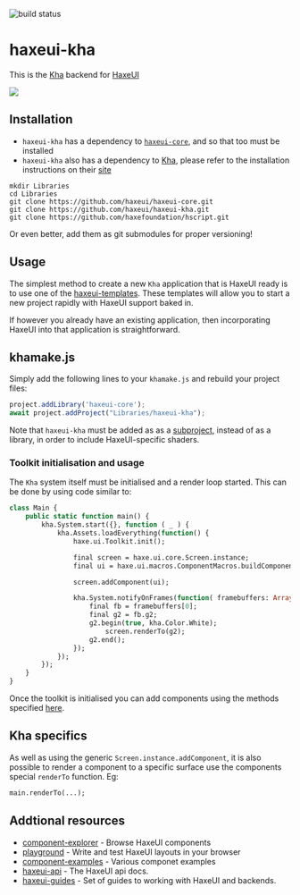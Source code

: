 ![build status](https://github.com/haxeui/haxeui-kha/actions/workflows/build.yml/badge.svg)

# haxeui-kha

This is the [Kha](https://github.com/Kode/Kha) backend for [HaxeUI](https://github.com/haxeui/haxeui-core)

![](https://github.com/haxeui/haxeui-kha/raw/master/.github/images/screen.png)

## Installation

- `haxeui-kha` has a dependency to <a href="https://github.com/haxeui/haxeui-core">`haxeui-core`</a>, and so that too must be installed
- `haxeui-kha` also has a dependency to [Kha](https://github.com/Kode/Kha), please refer to the installation instructions on their [site](https://kha.tech/getstarted)

```
mkdir Libraries
cd Libraries
git clone https://github.com/haxeui/haxeui-core.git
git clone https://github.com/haxeui/haxeui-kha.git
git clone https://github.com/haxefoundation/hscript.git
```

Or even better, add them as git submodules for proper versioning!

## Usage

The simplest method to create a new `Kha` application that is HaxeUI ready is to use one of the [haxeui-templates](https://github.com/haxeui/haxeui-templates). These templates will allow you to start a new project rapidly with HaxeUI support baked in.

If however you already have an existing application, then incorporating HaxeUI into that application is straightforward.

## khamake.js

Simply add the following lines to your `khamake.js` and rebuild your project files:

```js
project.addLibrary('haxeui-core');
await project.addProject("Libraries/haxeui-kha");
```

Note that `haxeui-kha` must be added as as a [subproject](https://github.com/Kode/Kha/wiki/khafile.js#add-a-subproject), instead of as a library, in order to include HaxeUI-specific shaders.

### Toolkit initialisation and usage

The `Kha` system itself must be initialised and a render loop started. This can be done by using code similar to:

```haxe
class Main {
    public static function main() {
        kha.System.start({}, function ( _ ) {
            kha.Assets.loadEverything(function() {
                haxe.ui.Toolkit.init();

                final screen = haxe.ui.core.Screen.instance;
                final ui = haxe.ui.macros.ComponentMacros.buildComponent("ui.xml");

                screen.addComponent(ui);

                kha.System.notifyOnFrames(function( framebuffers: Array<kha.Framebuffer> ) {
                    final fb = framebuffers[0];
                    final g2 = fb.g2;
                    g2.begin(true, kha.Color.White);
                        screen.renderTo(g2);
                    g2.end();
                });
            });
        });
    }
}
```

Once the toolkit is initialised you can add components using the methods specified [here](https://github.com/haxeui/haxeui-core#adding-components-using-haxe-code).

## Kha specifics

As well as using the generic `Screen.instance.addComponent`, it is also possible to render a component to a specific surface use the components special `renderTo` function. Eg:

```haxe
main.renderTo(...);
```

## Addtional resources
* <a href="http://haxeui.org/explorer/">component-explorer</a> - Browse HaxeUI components
* <a href="http://haxeui.org/builder/">playground</a> - Write and test HaxeUI layouts in your browser
* <a href="https://github.com/haxeui/component-examples">component-examples</a> - Various componet examples
* <a href="http://haxeui.org/api/haxe/ui/">haxeui-api</a> - The HaxeUI api docs.
* <a href="https://github.com/haxeui/haxeui-guides">haxeui-guides</a> - Set of guides to working with HaxeUI and backends.

